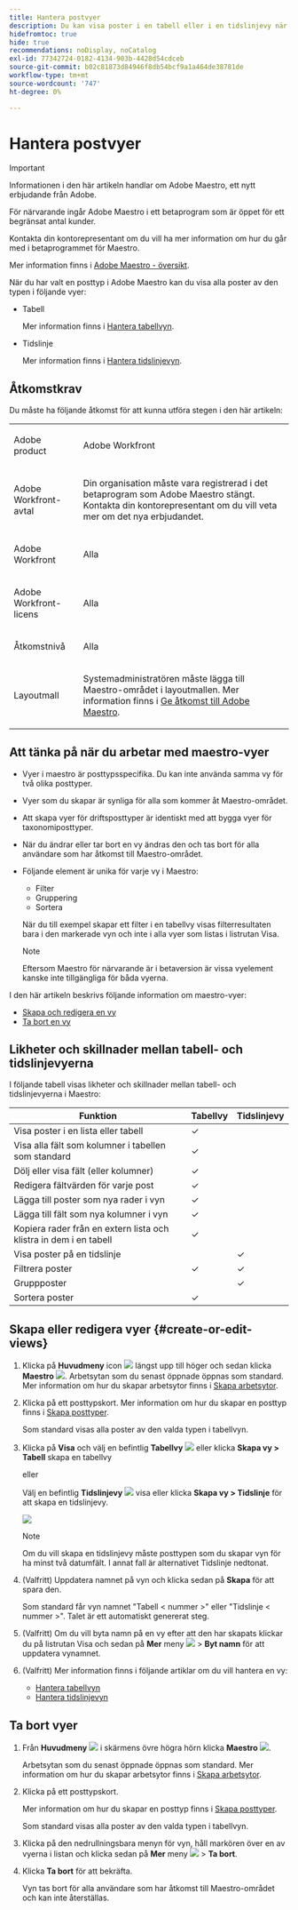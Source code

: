 ```yaml
---
title: Hantera postvyer
description: Du kan visa poster i en tabell eller i en tidslinjevy när du använder Adobe Maestro.
hidefromtoc: true
hide: true
recommendations: noDisplay, noCatalog
exl-id: 77342724-0182-4134-903b-4428d54cdceb
source-git-commit: b02c81873d84946f8db54bcf9a1a464de38781de
workflow-type: tm+mt
source-wordcount: '747'
ht-degree: 0%

---
```


# Hantera postvyer

<!--update the metadata with real information when making this available in TOC and in the left nav-->

>[!IMPORTANT]
>
>Informationen i den här artikeln handlar om Adobe Maestro, ett nytt erbjudande från Adobe.
>
>För närvarande ingår Adobe Maestro i ett betaprogram som är öppet för ett begränsat antal kunder.
>
>Kontakta din kontorepresentant om du vill ha mer information om hur du går med i betaprogrammet för Maestro.
>
>Mer information finns i [Adobe Maestro - översikt](../maestro-overview.md).

När du har valt en posttyp i Adobe Maestro kan du visa alla poster av den typen i följande vyer:

* Tabell

  Mer information finns i [Hantera tabellvyn](../views/manage-the-table-view.md).
* Tidslinje

  Mer information finns i [Hantera tidslinjevyn](../views/manage-the-timeline-view.md).

## Åtkomstkrav

Du måste ha följande åtkomst för att kunna utföra stegen i den här artikeln:

<table style="table-layout:auto">
 <col>
 </col>
 <col>
 </col>
 <tbody>
    <tr>
<tr>
<td>
   <p> Adobe product</p> </td>
   <td>
   <p> Adobe Workfront</p> </td>
  </tr>  
 <td role="rowheader"><p>Adobe Workfront-avtal</p></td>
   <td>
<p>Din organisation måste vara registrerad i det betaprogram som Adobe Maestro stängt. Kontakta din kontorepresentant om du vill veta mer om det nya erbjudandet. </p>
   </td>
  </tr>
  <tr>
   <td role="rowheader"><p>Adobe Workfront</p></td>
   <td>
<p>Alla</p>
   </td>
  </tr>
  <tr>
   <td role="rowheader"><p>Adobe Workfront-licens</p></td>
   <td>
   <p>Alla</p> 
  </td>
  </tr>

<tr>
   <td role="rowheader">Åtkomstnivå</td>
   <td> <p>Alla</p>  
</td>
  </tr>

<tr>
   <td role="rowheader">Layoutmall</td>
   <td> <p>Systemadministratören måste lägga till Maestro-området i layoutmallen. Mer information finns i <a href="../access/grant-access.md">Ge åtkomst till Adobe Maestro</a>. </p>  
</td>
  </tr>
 </tbody>
</table>

<!--Maybe enable this at GA - but Maestro is not supposed to have Access controls in the Workfront Access Level: 
>[!NOTE]
>
>If you don't have access, ask your Workfront administrator if they set additional restrictions in your access level. For information on how a Workfront administrator can change your access level, see [Create or modify custom access levels](../administration-and-setup/add-users/configure-and-grant-access/create-modify-access-levels.md). -->

<!-- Notes to add for the table: for the "Workfront plans" row: the above is only for closed beta; when going to GA - activate the following plans:    
<p>Current plan: Prime and Ultimate</p>
<p>Legacy plan: Enterprise</p>-->

<!-- Notes for the table: for the "Workfront access" row: <p>For more information, see <a href="../../administration-and-setup/add-users/access-levels-and-object-permissions/wf-licenses.md" class="MCXref xref">Adobe Workfront licenses overview</a>.</p>-->

## Att tänka på när du arbetar med maestro-vyer

* Vyer i maestro är posttypsspecifika. Du kan inte använda samma vy för två olika posttyper.
* Vyer som du skapar är synliga för alla som kommer åt Maestro-området. <!-- edit this when we have permissions and the views will be shared only to be visible by others-->
  <!-- this is not yet possible: * You can share views with others if you want them to also apply them to the same record types.-->
* Att skapa vyer för driftsposttyper är identiskt med att bygga vyer för taxonomiposttyper.
* När du ändrar eller tar bort en vy ändras den och tas bort för alla användare som har åtkomst till Maestro-området.
* Följande element är unika för varje vy i Maestro:

   * Filter
   * Gruppering
   * Sortera

  <!-- some of these are not available in all of the views - edit above-->

  När du till exempel skapar ett filter i en tabellvy visas filterresultaten bara i den markerade vyn och inte i alla vyer som listas i listrutan Visa.

  >[!NOTE]
  >
  > Eftersom Maestro för närvarande är i betaversion är vissa vyelement kanske inte tillgängliga för båda vyerna.


I den här artikeln beskrivs följande information om maestro-vyer:

* [Skapa och redigera en vy](#create-or-edit-record-views)
* [Ta bort en vy](#delete-views)
  <!--* [Duplicate a view](#duplicate-views)-->
  <!--* [Add a view as a favorite](#add-a-view-as-a-favorite) - not possible yet-->
  <!--* [Share a view](#share-views) - not possible yet-->

## Likheter och skillnader mellan tabell- och tidslinjevyerna

I följande tabell visas likheter och skillnader mellan tabell- och tidslinjevyerna i Maestro:

<!--some of these are NOT available right now; if you make this public, comment out the ones not there-->

| Funktion | Tabellvy | Tidslinjevy |
|-----------------------------------------------------------------------|------------|---------------|
| Visa poster i en lista eller tabell | ✓ |              |
| Visa alla fält som kolumner i tabellen som standard | ✓ |              |
| Dölj eller visa fält (eller kolumner) | ✓ |               |
| Redigera fältvärden för varje post | ✓ |               |
| Lägga till poster som nya rader i vyn | ✓ |               |
| Lägga till fält som nya kolumner i vyn | ✓ |               |
| Kopiera rader från en extern lista och klistra in dem i en tabell | ✓ |               |
| Visa poster på en tidslinje |            | ✓ |
| Filtrera poster | ✓ | ✓ |
| Gruppposter |           | ✓ |
| Sortera poster | ✓ |              |

<!--| Sort groupings                                                        | ✓          | ✓             |-->

<!--| Display a limited number of fields as columns, by default                      | ✓          |               |-->

<!--| Color-code records                     |           | ✓              |-->
<!--| Color-code groupings                     |           | ✓              |-->

## Skapa eller redigera vyer {#create-or-edit-views}

1. Klicka på **Huvudmeny** icon ![](assets/main-menu-workfront.png) längst upp till höger <!--or the **Main Menu** icon ![](assets/main-menu-shell.png) in the upper-left corner, if available-->och sedan klicka **Maestro** ![](assets/maestro-icon.png).
Arbetsytan som du senast öppnade öppnas som standard. Mer information om hur du skapar arbetsytor finns i [Skapa arbetsytor](../architecture-and-fields/create-workspaces.md).
1. Klicka på ett posttypskort. Mer information om hur du skapar en posttyp finns i [Skapa posttyper](../architecture-and-fields/create-record-types.md).

   Som standard visas alla poster av den valda typen i tabellvyn.

1. Klicka på **Visa** och välj en befintlig **Tabellvy** ![](assets/table-view-icon.png) eller klicka **Skapa vy > Tabell** skapa en tabellvy

   eller

   Välj en befintlig **Tidslinjevy** ![](assets/timeline-view-icon.png) visa eller klicka **Skapa vy > Tidslinje** för att skapa en tidslinjevy.

   ![](assets/view-types-drop-down-from-record-type-list.png)

   >[!NOTE]
   >
   >    Om du vill skapa en tidslinjevy måste posttypen som du skapar vyn för ha minst två datumfält. I annat fall är alternativet Tidslinje nedtonat.

1. (Valfritt) Uppdatera namnet på vyn och klicka sedan på **Skapa** för att spara den.

   Som standard får vyn namnet &quot;Tabell &lt; nummer >&quot; eller &quot;Tidslinje &lt; nummer >&quot;. Talet är ett automatiskt genererat steg.

1. (Valfritt) Om du vill byta namn på en vy efter att den har skapats klickar du på listrutan Visa och sedan på **Mer** meny ![](assets/more-menu.png) > **Byt namn** för att uppdatera vynamnet. <!--ensure there is not another saving step here?!-->
1. (Valfritt) Mer information finns i följande artiklar om du vill hantera en vy:

   * [Hantera tabellvyn](../views/manage-the-table-view.md)
   * [Hantera tidslinjevyn](../views/manage-the-timeline-view.md)


<!--# Add a view as a favorite - this is not possible yet-->

<!-- ## Share views - not possible yet-->

## Ta bort vyer

1. Från **Huvudmeny** ![](assets/main-menu-workfront.png) i skärmens övre högra hörn <!--or the **Main Menu** ![](assets/main-menu-shell.png) in the upper-left corner of the screen, if available,--> klicka **Maestro** ![](assets/maestro-icon.png).

   Arbetsytan som du senast öppnade öppnas som standard. Mer information om hur du skapar arbetsytor finns i [Skapa arbetsytor](../architecture-and-fields/create-workspaces.md).
1. Klicka på ett posttypskort.

   Mer information om hur du skapar en posttyp finns i [Skapa posttyper](../architecture-and-fields/create-record-types.md).

   Som standard visas alla poster av den valda typen i tabellvyn.

1. Klicka på den nedrullningsbara menyn för vyn, håll markören över en av vyerna i listan och klicka sedan på **Mer** meny ![](assets/more-menu.png) > **Ta bort**.
1. Klicka **Ta bort** för att bekräfta. <!--ensure there is not another saving step here?!-->

   Vyn tas bort för alla användare som har åtkomst till Maestro-området och kan inte återställas.

<!--not possible yet - August 30, 2023: 

## Duplicate views

If you want to keep multiple versions of a view and make slight changes between the version, you can duplicate a view. Duplicating a view creates identical copies of an existing view. 

1. From the **Main Menu**, click **Maestro**. 
    The workspace you last accessed opens by default. For information about creating workspaces, see [Create workspaces](../architecture-and-fields/create-workspaces.md).
1. Click a record type. For information about creating a record type, see [Create record types](../architecture-and-fields/create-record-types.md). 

    By default, all the records of the type selected display in the table view. 

1. Click the view drop-down menu, then click the **More** menu ![](assets/more-menu.png) to the right of the view name > **Duplicate**. (**********ensure there is not another saving step here?! also, add how this view is named; the button to duplicate was there but not the functionality yet************)
    
    The view is duplicated and visible to all users who can access the Maestro area. 

-->
